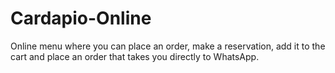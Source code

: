 # Cardapio-Online
Online menu where you can place an order, make a reservation, add it to the cart and place an order that takes you directly to WhatsApp.
